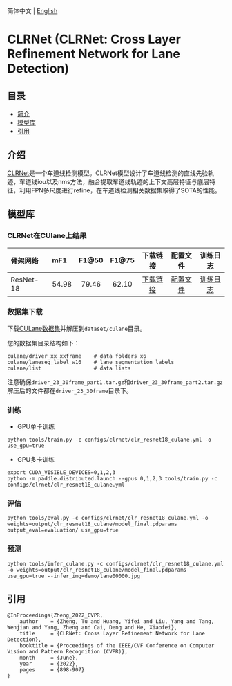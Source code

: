 简体中文 | [English](README.md)

# CLRNet (CLRNet: Cross Layer Refinement Network for Lane Detection)

## 目录
- [简介](#简介)
- [模型库](#模型库)
- [引用](#引用)

## 介绍

[CLRNet](https://arxiv.org/abs/2203.10350)是一个车道线检测模型。CLRNet模型设计了车道线检测的直线先验轨迹，车道线iou以及nms方法，融合提取车道线轨迹的上下文高层特征与底层特征，利用FPN多尺度进行refine，在车道线检测相关数据集取得了SOTA的性能。

## 模型库

### CLRNet在CUlane上结果

| 骨架网络       | mF1 | F1@50   |    F1@75    | 下载链接 | 配置文件 |训练日志|
| :--------------| :------- |  :----: | :------: | :----: |:-----: |:-----: |
| ResNet-18         | 54.98 |  79.46  |    62.10   | [下载链接](https://bj.bcebos.com/v1/paddledet/models/clr_r18_culane.pdparams) | [配置文件](./clr_resnet18_culane.yml) |[训练日志](https://bj.bcebos.com/v1/paddledet/logs/train_clrnet_r18_15_culane.log)|

### 数据集下载
下载[CULane数据集](https://xingangpan.github.io/projects/CULane.html)并解压到`dataset/culane`目录。

您的数据集目录结构如下：
```shell
culane/driver_xx_xxframe    # data folders x6
culane/laneseg_label_w16    # lane segmentation labels
culane/list                 # data lists
```
注意确保`driver_23_30frame_part1.tar.gz`和`driver_23_30frame_part2.tar.gz`解压后的文件都在`driver_23_30frame`目录下。

### 训练
- GPU单卡训练
```shell
python tools/train.py -c configs/clrnet/clr_resnet18_culane.yml -o use_gpu=true
```
- GPU多卡训练
```shell
export CUDA_VISIBLE_DEVICES=0,1,2,3
python -m paddle.distributed.launch --gpus 0,1,2,3 tools/train.py -c configs/clrnet/clr_resnet18_culane.yml
```

### 评估
```shell
python tools/eval.py -c configs/clrnet/clr_resnet18_culane.yml -o weights=output/clr_resnet18_culane/model_final.pdparams output_eval=evaluation/ use_gpu=true
```

### 预测
```shell
python tools/infer_culane.py -c configs/clrnet/clr_resnet18_culane.yml -o weights=output/clr_resnet18_culane/model_final.pdparams use_gpu=true --infer_img=demo/lane00000.jpg
```

## 引用
```
@InProceedings{Zheng_2022_CVPR,
    author    = {Zheng, Tu and Huang, Yifei and Liu, Yang and Tang, Wenjian and Yang, Zheng and Cai, Deng and He, Xiaofei},
    title     = {CLRNet: Cross Layer Refinement Network for Lane Detection},
    booktitle = {Proceedings of the IEEE/CVF Conference on Computer Vision and Pattern Recognition (CVPR)},
    month     = {June},
    year      = {2022},
    pages     = {898-907}
}
```